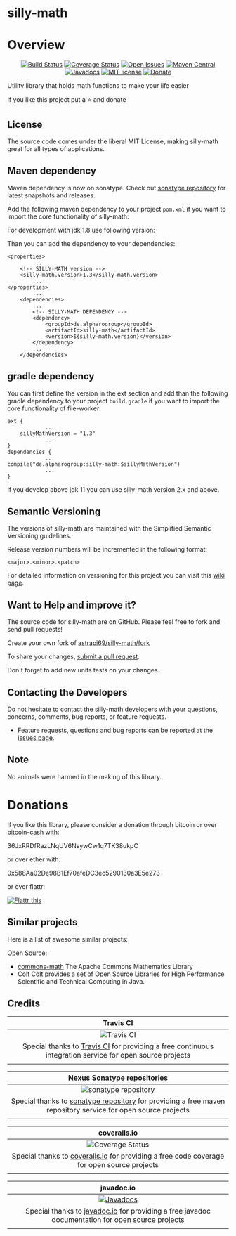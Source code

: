 # silly-math
# Overview

<div align="center">

[![Build Status](https://travis-ci.org/astrapi69/silly-math.svg?branch=develop)](https://travis-ci.org/astrapi69/silly-math) 
[![Coverage Status](https://coveralls.io/repos/github/astrapi69/silly-math/badge.svg?branch=develop)](https://coveralls.io/github/astrapi69/silly-math?branch=develop) 
[![Open Issues](https://img.shields.io/github/issues/astrapi69/silly-math.svg?style=flat)](https://github.com/astrapi69/silly-math/issues) 
[![Maven Central](https://maven-badges.herokuapp.com/maven-central/de.alpharogroup/silly-math/badge.svg)](https://maven-badges.herokuapp.com/maven-central/de.alpharogroup/silly-math)
[![Javadocs](http://www.javadoc.io/badge/de.alpharogroup/silly-math.svg)](http://www.javadoc.io/doc/de.alpharogroup/silly-math)
[![MIT license](http://img.shields.io/badge/license-MIT-brightgreen.svg?style=flat)](http://opensource.org/licenses/MIT)
[![Donate](https://img.shields.io/badge/donate-❤-ff2244.svg)](https://www.paypal.com/cgi-bin/webscr?cmd=_s-xclick&hosted_button_id=GVBTWLRAZ7HB8)

</div>

Utility library that holds math functions to make your life easier

If you like this project put a ⭐ and donate

## License

The source code comes under the liberal MIT License, making silly-math great for all types of applications.

## Maven dependency

Maven dependency is now on sonatype.
Check out [sonatype repository](https://oss.sonatype.org/index.html#nexus-search;gav~de.alpharogroup~silly-math~~~) for latest snapshots and releases.

Add the following maven dependency to your project `pom.xml` if you want to import the core functionality of silly-math:

For development with jdk 1.8 use following version:

Than you can add the dependency to your dependencies:

	<properties>
			...
		<!-- SILLY-MATH version -->
		<silly-math.version>1.3</silly-math.version>
			...
	</properties>
			...
		<dependencies>
			...
			<!-- SILLY-MATH DEPENDENCY -->
			<dependency>
				<groupId>de.alpharogroup</groupId>
				<artifactId>silly-math</artifactId>
				<version>${silly-math.version}</version>
			</dependency>
			...
		</dependencies>
	
			
## gradle dependency

You can first define the version in the ext section and add than the following gradle dependency to your project `build.gradle` if you want to import the core functionality of file-worker:

```
ext {
			...
    sillyMathVersion = "1.3"
			...
}
dependencies {
			...
compile("de.alpharogroup:silly-math:$sillyMathVersion")
			...
}
```

If you develop above jdk 11 you can use silly-math version 2.x and above.

## Semantic Versioning

The versions of silly-math are maintained with the Simplified Semantic Versioning guidelines.

Release version numbers will be incremented in the following format:

`<major>.<minor>.<patch>`

For detailed information on versioning for this project you can visit this [wiki page](https://github.com/lightblueseas/mvn-parent-projects/wiki/Simplified-Semantic-Versioning).

## Want to Help and improve it? ###

The source code for silly-math are on GitHub. Please feel free to fork and send pull requests!

Create your own fork of [astrapi69/silly-math/fork](https://github.com/astrapi69/silly-math/fork)

To share your changes, [submit a pull request](https://github.com/astrapi69/silly-math/pull/new/develop).

Don't forget to add new units tests on your changes.

## Contacting the Developers

Do not hesitate to contact the silly-math developers with your questions, concerns, comments, bug reports, or feature requests.
- Feature requests, questions and bug reports can be reported at the [issues page](https://github.com/astrapi69/silly-math/issues).

## Note

No animals were harmed in the making of this library.


# Donations

If you like this library, please consider a donation through bitcoin or over bitcoin-cash with:

36JxRRDfRazLNqUV6NsywCw1q7TK38ukpC

or over ether with:

0x588Aa02De98B1Ef70afeDC3ec5290130a3E5e273

or over flattr:

<a href="https://flattr.com/submit/auto?fid=r7vp62&url=https%3A%2F%2Fgithub.com%2Fastrapi69%2Fsilly-math" target="_blank">
<img src="http://api.flattr.com/button/flattr-badge-large.png" alt="Flattr this" title="Flattr this" border="0" />
</a>

## Similar projects

Here is a list of awesome similar projects:

Open Source:

 * [commons-math](http://commons.apache.org/proper/commons-math/) The Apache Commons Mathematics Library
 * [Colt](https://dst.lbl.gov/ACSSoftware/colt/) Colt provides a set of Open Source Libraries for High Performance Scientific and Technical Computing in Java.

## Credits

|**Travis CI**|
|     :---:      |
|![Travis CI](https://travis-ci.com/images/logos/TravisCI-Full-Color.png) <img width=500/>|
|Special thanks to [Travis CI](https://travis-ci.org) for providing a free continuous integration service for open source projects|
|     <img width=1000/>     |

|**Nexus Sonatype repositories**|
|     :---:      |
|![sonatype repository](https://avatars1.githubusercontent.com/u/33330803?s=200&v=4)|
|Special thanks to [sonatype repository](https://www.sonatype.com) for providing a free maven repository service for open source projects|
|     <img width=1000/>     |

|**coveralls.io**|
|     :---:      |
|![Coverage Status](https://coveralls.io/repos/github/astrapi69/mystic-crypt/badge.svg)|
|Special thanks to [coveralls.io](https://coveralls.io) for providing a free code coverage for open source projects|
|     <img width=1000/>     |

|**javadoc.io**|
|     :---:      |
|[![Javadocs](http://www.javadoc.io/badge/de.alpharogroup/silly-math.svg)](http://www.javadoc.io/doc/de.alpharogroup/silly-math)|
|Special thanks to [javadoc.io](http://www.javadoc.io) for providing a free javadoc documentation for open source projects|
|     <img width=1000/>     |
